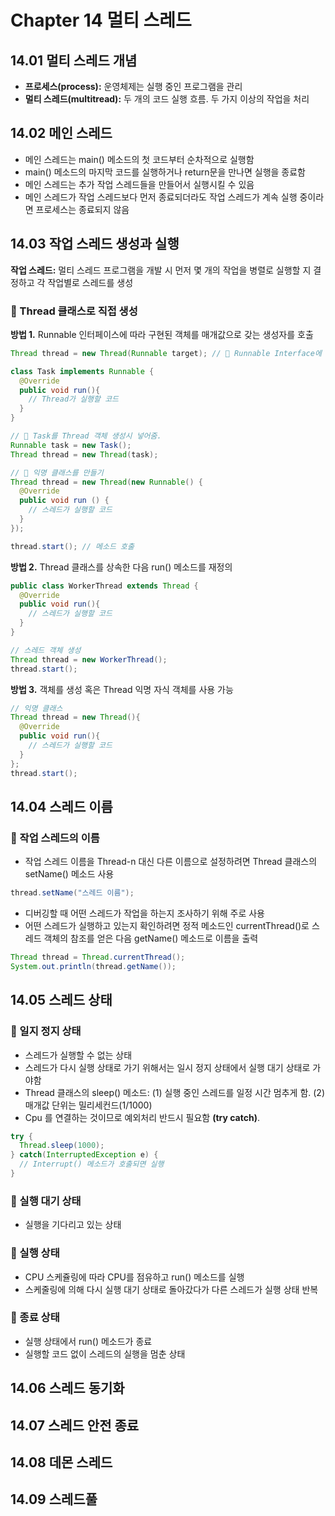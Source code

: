 # Chapter 14 멀티 스레드
## 14.01 멀티 스레드 개념
- **프로세스(process):** 운영체제는 실행 중인 프로그램을 관리
- **멀티 스레드(multitread):** 두 개의 코드 실행 흐름. 두 가지 이상의 작업을 처리

## 14.02 메인 스레드
- 메인 스레드는 main() 메소드의 첫 코드부터 순차적으로 실행함
- main() 메소드의 마지막 코드를 실행하거나 return문을 만나면 실행을 종료함
- 메인 스레드는 추가 작업 스레드들을 만들어서 실행시킬 수 있음
- 메인 스레드가 작업 스레드보다 먼저 종료되더라도 작업 스레드가 계속 실행 중이라면 프로세스는 종료되지 않음

## 14.03 작업 스레드 생성과 실행
**작업 스레드:** 멀티 스레드 프로그램을 개발 시 먼저 몇 개의 작업을 병렬로 실행할 지 결정하고 각 작업별로 스레드를 생성

### 📌 Thread 클래스로 직접 생성
**방법 1.** Runnable 인터페이스에 따라 구현된 객체를 매개값으로 갖는 생성자를 호출

```java
Thread thread = new Thread(Runnable target); // 📌 Runnable Interface에 따라 구현한 Task 클래스

class Task implements Runnable {
  @Override
  public void run(){
    // Thread가 실행할 코드
  }
}
```

```java
// 📌 Task를 Thread 객체 생성시 넣어줌.
Runnable task = new Task();
Thread thread = new Thread(task);

// 📌 익명 클래스를 만들기
Thread thread = new Thread(new Runnable() {
  @Override
  public void run () {
    // 스레드가 실행할 코드
  }
});

thread.start(); // 메소드 호출
```

**방법 2.** Thread 클래스를 상속한 다음 run() 메소드를 재정의

```java
public class WorkerThread extends Thread {
  @Override
  public void run(){
    // 스레드가 실행할 코드
  }
}

// 스레드 객체 생성
Thread thread = new WorkerThread();
thread.start();
```

**방법 3.** 객체를 생성 혹은 Thread 익명 자식 객체를 사용 가능

```java
// 익명 클래스
Thread thread = new Thread(){
  @Override
  public void run(){
    // 스레드가 실행할 코드
  }
};
thread.start();
```

## 14.04 스레드 이름
### 📌 작업 스레드의 이름
- 작업 스레드 이름을 Thread-n 대신 다른 이름으로 설정하려면 Thread 클래스의 setName() 메소드 사용

```java
thread.setName("스레드 이름");
```

- 디버깅할 때 어떤 스레드가 작업을 하는지 조사하기 위해 주로 사용
- 어떤 스레드가 실행하고 있는지 확인하려면 정적 메소드인 currentThread()로 스레드 객체의 참조를 얻은 다음 getName() 메소드로 이름을 출력

```java
Thread thread = Thread.currentThread();
System.out.println(thread.getName());
```

## 14.05 스레드 상태
### 📌 일지 정지 상태
- 스레드가 실행할 수 없는 상태
- 스레드가 다시 실행 상태로 가기 위해서는 일시 정지 상태에서 실행 대기 상태로 가야함
- Thread 클래스의 sleep() 메소드: (1) 실행 중인 스레드를 일정 시간 멈추게 함. (2) 매개값 단위는 밀리세컨드(1/1000)
- Cpu 를 연결하는 것이므로 예외처리 반드시 필요함 **(try catch)**.

```java
try {
  Thread.sleep(1000);
} catch(InterruptedException e) {
  // Interrupt() 메소드가 호출되면 실행
}
```

### 📌 실행 대기 상태
- 실행을 기다리고 있는 상태

### 📌 실행 상태
- CPU 스케쥴링에 따라 CPU를 점유하고 run() 메소드를 실행
- 스케줄링에 의해 다시 실행 대기 상태로 돌아갔다가 다른 스레드가 실행 상태 반복

### 📌 종료 상태
- 실행 상태에서 run() 메소드가 종료
- 실행할 코드 없이 스레드의 실행을 멈춘 상태


## 14.06 스레드 동기화


## 14.07 스레드 안전 종료


## 14.08 데몬 스레드


## 14.09 스레드풀




